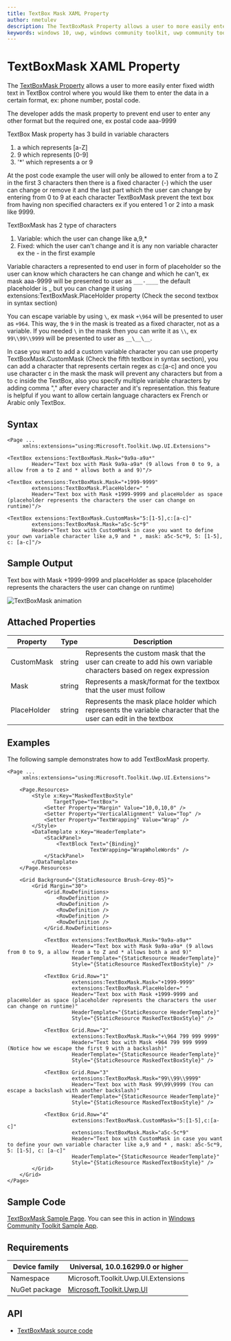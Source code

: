```yaml
---
title: TextBox Mask XAML Property
author: nmetulev
description: The TextBoxMask Property allows a user to more easily enter fixed width text in TextBox control where you would like them to enter the data in a certain format
keywords: windows 10, uwp, windows community toolkit, uwp community toolkit, uwp toolkit, TextBoxMask, XAML
---
```


# TextBoxMask XAML Property

The [TextBoxMask Property](https://docs.microsoft.com/dotnet/api/microsoft.toolkit.uwp.ui.extensions.textboxmask) allows a user to more easily enter fixed width text in TextBox control where you would like them to enter the data in a certain format, ex: phone number, postal code.

The developer adds the mask property to prevent end user to enter any other format but the required one, ex postal code aaa-9999

TextBox Mask property has 3 build in variable characters 
1) a which represents [a-Z]
2) 9 which represents [0-9]
3) '*' which represents a or 9

At the post code example the user will only be allowed to enter from a to Z in the first 3 characters then there is a fixed character (-) which the user can change or remove it and the last part which the user can change by entering from 0 to 9 at each character
TextBoxMask prevent the text box from having non specified characters ex if you entered 1 or 2 into a mask like 9999.

TextBoxMask has 2 type of characters 
1) Variable: which the user can change like a,9,*
2) Fixed: which the user can't change and it is any non variable character ex the - in the first example

Variable characters a represented to end user in form of placeholder so the user can know which characters he can change and which he can't, ex mask aaa-9999 will be presented to user as `___-____`
the default placeholder is _ but you can change it using  extensions:TextBoxMask.PlaceHolder property (Check the second textbox in syntax section)

You can escape variable by using `\`, ex mask `+\964` will be presented to user as `+964`. This way, the `9` in the mask is treated as a fixed character, not as a variable. If you needed `\` in the mask then you can write it as `\\`, ex `99\\99\\9999` will be presented to user as `__\__\__`.

In case you want to add a custom variable character you can use property TextBoxMask.CustomMask (Check the fifth textbox in syntax section), you can add a character that represents certain regex as c:[a-c] and once you use character c in the mask the mask will prevent any characters but from a to c inside the TextBox, also you specify multiple variable characters by adding comma "," after every character and it's representation. this feature is helpful if you want to allow certain language characters ex French or Arabic only TextBox.

## Syntax

```xaml
<Page ...
     xmlns:extensions="using:Microsoft.Toolkit.Uwp.UI.Extensions">

<TextBox extensions:TextBoxMask.Mask="9a9a-a9a*"
        Header="Text box with Mask 9a9a-a9a* (9 allows from 0 to 9, a allow from a to Z and * allows both a and 9)"/>

<TextBox extensions:TextBoxMask.Mask="+1999-9999"
        extensions:TextBoxMask.PlaceHolder=" "
        Header="Text box with Mask +1999-9999 and placeHolder as space (placeholder represents the characters the user can change on runtime)"/>

<TextBox extensions:TextBoxMask.CustomMask="5:[1-5],c:[a-c]"
        extensions:TextBoxMask.Mask="a5c-5c*9"
        Header="Text box with CustomMask in case you want to define your own variable character like a,9 and * , mask: a5c-5c*9, 5: [1-5], c: [a-c]"/>
```

## Sample Output

Text box with Mask +1999-9999 and placeHolder as space (placeholder represents the characters the user can change on runtime)

![TextBoxMask animation](../resources/images/Extensions/TextBoxMask.gif)

## Attached Properties

| Property | Type | Description |
| -- | -- | -- |
| CustomMask | string | Represents the custom mask that the user can create to add his own variable characters based on regex expression |
| Mask | string | Represents a mask/format for the textbox that the user must follow |
| PlaceHolder | string | Represents the mask place holder which represents the variable character that the user can edit in the textbox |

## Examples

The following sample demonstrates how to add TextBoxMask property.

```xaml
<Page ...
     xmlns:extensions="using:Microsoft.Toolkit.Uwp.UI.Extensions">

    <Page.Resources>
        <Style x:Key="MaskedTextBoxStyle"
               TargetType="TextBox">
            <Setter Property="Margin" Value="10,0,10,0" />
            <Setter Property="VerticalAlignment" Value="Top" />
            <Setter Property="TextWrapping" Value="Wrap" />
        </Style>
        <DataTemplate x:Key="HeaderTemplate">
            <StackPanel>
                <TextBlock Text="{Binding}"
                           TextWrapping="WrapWholeWords" />
            </StackPanel>
        </DataTemplate>
    </Page.Resources>

    <Grid Background="{StaticResource Brush-Grey-05}">
        <Grid Margin="30">
            <Grid.RowDefinitions>
                <RowDefinition />
                <RowDefinition />
                <RowDefinition />
                <RowDefinition />
                <RowDefinition />
            </Grid.RowDefinitions>

            <TextBox extensions:TextBoxMask.Mask="9a9a-a9a*"
                     Header="Text box with Mask 9a9a-a9a* (9 allows from 0 to 9, a allow from a to Z and * allows both a and 9)"
                     HeaderTemplate="{StaticResource HeaderTemplate}"
                     Style="{StaticResource MaskedTextBoxStyle}" />

            <TextBox Grid.Row="1"
                     extensions:TextBoxMask.Mask="+1999-9999"
                     extensions:TextBoxMask.PlaceHolder=" "
                     Header="Text box with Mask +1999-9999 and placeHolder as space (placeholder represents the characters the user can change on runtime)"
                     HeaderTemplate="{StaticResource HeaderTemplate}"
                     Style="{StaticResource MaskedTextBoxStyle}" />

            <TextBox Grid.Row="2"
                     extensions:TextBoxMask.Mask="+\964 799 999 9999"
                     Header="Text box with Mask +964 799 999 9999 (Notice how we escape the first 9 with a backslash)"
                     HeaderTemplate="{StaticResource HeaderTemplate}"
                     Style="{StaticResource MaskedTextBoxStyle}" />

            <TextBox Grid.Row="3"
                     extensions:TextBoxMask.Mask="99\\99\\9999"
                     Header="Text box with Mask 99\99\9999 (You can escape a backslash with another backslash)"
                     HeaderTemplate="{StaticResource HeaderTemplate}"
                     Style="{StaticResource MaskedTextBoxStyle}" />

            <TextBox Grid.Row="4"
                     extensions:TextBoxMask.CustomMask="5:[1-5],c:[a-c]"
                     extensions:TextBoxMask.Mask="a5c-5c*9"
                     Header="Text box with CustomMask in case you want to define your own variable character like a,9 and * , mask: a5c-5c*9, 5: [1-5], c: [a-c]"
                     HeaderTemplate="{StaticResource HeaderTemplate}"
                     Style="{StaticResource MaskedTextBoxStyle}" />
        </Grid>
    </Grid>
</Page>
```

## Sample Code

[TextBoxMask Sample Page](https://github.com/Microsoft/WindowsCommunityToolkit//tree/master/Microsoft.Toolkit.Uwp.SampleApp/SamplePages/TextBoxMask). You can see this in action in [Windows Community Toolkit Sample App](https://www.microsoft.com/store/apps/9NBLGGH4TLCQ).

## Requirements

| Device family | Universal, 10.0.16299.0 or higher |
| --- | --- |
| Namespace | Microsoft.Toolkit.Uwp.UI.Extensions |
| NuGet package | [Microsoft.Toolkit.Uwp.UI](https://www.nuget.org/packages/Microsoft.Toolkit.Uwp.UI/) |

## API

* [TextBoxMask source code](https://github.com/Microsoft/WindowsCommunityToolkit//tree/master/Microsoft.Toolkit.Uwp.UI/Extensions/TextBoxMask)
